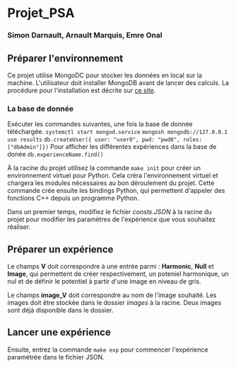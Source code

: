 # Projet_PSA
### Simon Darnault, Arnault Marquis, Emre Onal

## Préparer l'environnement
Ce projet utilise MongoDC pour stocker les données en local sur la machine. L'utilisateur doit installer MongoDB avant de lancer des calculs. La procédure pour l'installation est décrite sur [ce site](https://www.mongodb.com/docs/manual/administration/install-community/).

### La base de donnée
Exécuter les commandes suivantes, une fois la base de donnée téléchargée.
```systemctl start mongod.service```
```mongosh mongodb://127.0.0.1```
```use results```
```db.createUser({ user: "user0", pwd: "pwd0", roles: ["dbAdmin"]})```
Pour afficher les différentes expériences dans la base de donée
```db.experienceName.find()```

À la racine du projet utilisez la commande `make init` pour créer un environnement virtuel pour Python. Cela créra l'environnement virtuel et chargera les modules nécessaires au bon déroulement du projet. Cette commande crée ensuite les bindings Python, qui permettent d'appeler des fonctions C++ depuis un programme Python.

Dans un premier temps, modifiez le fichier *consts.JSON* à la racine du projet pour modifier les paramètres de l'expérience que vous souhaitez réaliser.

## Préparer un expérience
Le champs **V** doit correspondre à une entrée parmi : **Harmonic**, **Null** et **Image**, qui permettent de créer respectivement, un poteniel harmonique, un nul et de définir le potentiel à partir d'une image en niveau de gris.

Le champs **image_V** doit correspondre au nom de l'image souhaité. Les images doit être stockée dans le dossier *images* à la racine. Deux images sont déjà disponible dans le dossier.

## Lancer une expérience
Ensuite, entrez la commande `make exp` pour commencer l'expérience paramétrée dans le fichier JSON.